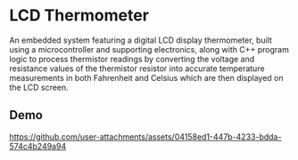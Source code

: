# LCD Thermometer 

An embedded system featuring a digital LCD display thermometer, built using a microcontroller and supporting electronics, along with C++ program logic to process thermistor readings by converting the voltage and resistance values of the thermistor resistor into accurate temperature measurements in both Fahrenheit and Celsius which are then displayed on the LCD screen.

## Demo
https://github.com/user-attachments/assets/04158ed1-447b-4233-bdda-574c4b249a94
